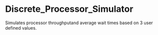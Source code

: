 # Discrete_Processor_Simulator
 Simulates processor throughputand average wait times based on 3 user defined values.
